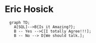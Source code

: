 # Eric Hosick

```mermaid
  graph TD;
    A[SQL]-->B{Is it Amazing?};
    B -- Yes -->C[I totally Agree!!!];
    B -- No --> D[We should talk.];
```
